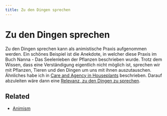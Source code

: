 ```yaml
---
title: Zu den Dingen sprechen
---
```

# Zu den Dingen sprechen

Zu den Dingen sprechen kann als animistische Praxis aufgenommen werden. Ein schönes Beispiel ist die Anekdote, in welcher diese Praxis im Buch Nanna - Das Seelenleben der Pflanzen beschrieben wurde. Trotz dem Wissen, dass eine Verständigung eigentlich nicht möglich ist, sprechen wir mit Pflanzen, Tieren und den Dingen um uns mit ihnen auszutauschen. Ähnliches habe ich in [Care and Agency in Houseplants](notes/Care%20and%20Agency%20in%20Houseplants.md) beschrieben. Darauf abzuleiten wäre dann eine [Relevanz, zu den Dingen zu sprechen](notes/Zu%20den%20Dingen%20sprechen.md).

## Related
- [Animism](notes/Animism.md)

